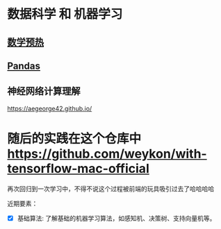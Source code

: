 # __数据科学__ 和 __机器学习__
## [**数学预热**](./math.md)

## [**Pandas**](./Pandas/pandas.md)

## 神经网络计算理解
https://aegeorge42.github.io/

# 随后的实践在这个仓库中 https://github.com/weykon/with-tensorflow-mac-official


再次回归到一次学习中，不得不说这个过程被前端的玩具吸引过去了哈哈哈哈

近期要素： 
- [x] 基础算法: 了解基础的机器学习算法，如感知机、决策树、支持向量机等。

